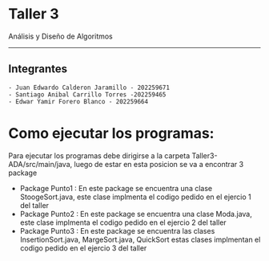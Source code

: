 # Taller 3
Análisis y Diseño de Algoritmos
***
## Integrantes
```
- Juan Edwardo Calderon Jaramillo - 202259671
- Santiago Anibal Carrillo Torres -202259465
- Edwar Yamir Forero Blanco - 202259664
```
# Como ejecutar los programas:
Para ejecutar los programas debe dirigirse a la carpeta Taller3-ADA/src/main/java, luego de estar en esta posicion se va a encontrar 3 package
- Package Punto1 : En este package se encuentra una clase StoogeSort.java, este clase implmenta el codigo pedido en el ejercio 1 del taller
- Package Punto2 : En este package se encuentra una clase Moda.java, este clase implmenta el codigo pedido en el ejercio 2 del taller
- Package Punto3 : En este package se encuentra las clases InsertionSort.java, MargeSort.java, QuickSort estas clases implmentan el codigo pedido en el ejercio 3 del taller
  
